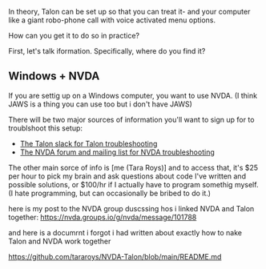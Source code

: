 In theory, Talon can be set up so
that you can treat it- and your computer
like a giant robo-phone call with
voice activated menu options.

How can you get it to do so in 
practice?

First, let's talk iformation. 
Specifically, where do you find
it?

## Windows + NVDA

If you are settig up on a Windows
computer, you want to use NVDA.
(I think JAWS is a thing you can
use too but i don't have JAWS)

There will be two major sources
of information you'll want to
sign up for to troublshoot this
setup:

- [The Talon slack for Talon troubleshooting](https://talonvoice.com/chat)
- [The NVDA forum and mailing list for NVDA troubleshooting](https://nvda.groups.io/g/nvda)

The other main sorce of info is [me (Tara Roys)] 
and to access that, it's $25 per hour to pick my 
brain and ask questions about code I've written
and possible solutions, or $100/hr 
if I actually have to program somethig myself.  
(I hate programming, but can occasionally be 
bribed to do it.) 

here is my post to the NVDA group 
duscssing hos i linked NVDA and Talon
together: https://nvda.groups.io/g/nvda/message/101788

and here is a documrnt i forgot i had written
about exactly how to nake Talon 
and NVDA work together

https://github.com/tararoys/NVDA-Talon/blob/main/README.md

